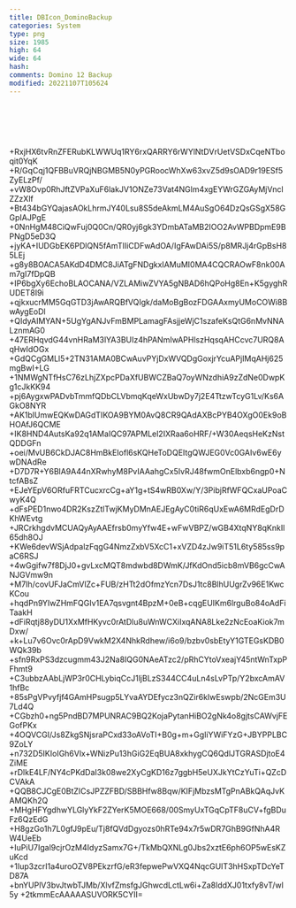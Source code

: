 ```yaml
---
title: DBIcon_DominoBackup
categories: System
type: png
size: 1985
high: 64
wide: 64
hash: 
comments: Domino 12 Backup
modified: 20221107T105624
---
```

![DBIcon_DominoBackup][1]

[1]: data:image/png;base64,iVBORw0KGgoAAAANSUhEUgAAAEAAAABACAYAAACqaXHeAAAHiElEQVR4nO2bCUxU
+RxjHX6tvRnZFERubKLWWUq1RY6rxQARRY6rWYlNtDVrUetVSDxCqeNTboqit0YqK
+R/GqCqj1QFBBuVRQjNBGMB5N0yPGRoocWhXw63xvZ5d9sOAD9r19ESf5ZyELzPf/
+vW8Ovp0RhJftZVPaXuF6lakJV1ONZe73Vat4NGlm4xgEYWrGZGAyMjVnclZZzXlf
+Bt434bGYQajasAOkLhrmJY40Lsu8S5deAkmLM4AuSgO64DzQsGSgX58GGpIAJPgE
+0NnHgM48CiQwFuj0Q0Cn/QR0yj6gk3YDmbATaMB2IOO2AvWPBDpmE9BPNgD5eD3Q
+jyKA+IUDGbEK6PDlQN5fAmTIIiCDFwAdOA/IgFAwDAi5S/p8MRJj4rGpBsH85LEj
+g8y8BOACA5AKdD4DMC8JiATgFNDgkxIAMuMI0MA4CQCRAOwF8nk00Am7gI7fDpQB
+IP6bgXy6EchoBLAOCANA/VZLAMiwZVYA5gNBAD6hQPoHg8En+K5gyghRUDET8I9i
+qjkxucrMM5GqGTD3jAwARQBfVQIgk/daMoBgBozFDGAAxmyUMoCOWi8BwAygEoDl
+QIdyAIMYAN+5UgYgANJvFmBMPLamagFAsjjeWjC1szafeKsQtG6nMvNNALznmAG0
+47ERHqvdG44vnHRaM3lYA3BUIz4hPANmIwAPHlszHqsqAHCcvc7URQ8AqHwIdOGx
+GdQCgGMLl5+2TN31AMA0BCwAuvPYjDxWVQDgGoxjrYcuAPjIMqAHj625mgBwI+LG
+1NMWgNTfHsC76zLhjZXpcPDaXfUBWCZBaQ7oyWNzdhiA9zZdNe0DwpKg1cJkKK94
+pj6AygxwPADvbTmmfQDbCLVbmqKqeWxUbwDy7j2E4TtzwTcyG1Lv/Ks6AGkO8NYR
+AK1blUmwEQKwDAGdTIKOA9BYM0AvQ8CR9QAdAXBcPYB4OXgO0Ek9oBHOAfJ6QCME
+IK8HND4AutsKa92q1AMaIQC97APMLel2IXRaa6oHRF/+W30AeqsHeKzNstQDDGFn
+oei/MvUB6CkDJAC8HmBkEIofl6sKQHeToDQEItgQWJEG0Vc0GAIv6wE6ywDNAdRe
+D7D7R+Y6BlA9A44nXRwhyM8PvIAAahgCx5IvRJ48fwmOnElbxb6ngp0+NtcfABsZ
+EJeYEpV6ORfuFRTCucxrcCg+aY1g+tS4wRB0Xw/Y/3PibjRfWFQCxaUPoaCwyK4Q
+dFsPED1nwo4DR2KszZtlTwjKMyDMnAEJEgAyC0tiR6qUxEwA6MRdEgDrDKhWEvtg
+JRCrkhgdvMCUAQyAyAAEfrsb0myYfw4E+wFwVBPZ/wGB4XtqNY8qKnkIl65dh8OJ
+KWe6devWSjAdpalzFqgG4NmzZxbV5XcC1+xVZD4zJw9iT51L6ty585ss9paC6RSJ
+4wGgifw7f8DjJ0+gvLxcMQT8mdwbd8DWmK/JfKdOnd5icb8mVB6gcCwANJGVmw9n
+M7Ih/covUFJaCmVlZc+FUB/zHTt2dOfmzYcn7DsJ1tc8BlhUUgrZv96E1KwcKCou
+hqdPn9YIwZHmFQGIv1EA7qsvgnt4BpzM+0eB+cqgEUIKm6lrguBo84oAdFiTaakH
+dFiRqtj88yDU1XxMfHKyvc0rAtDlu8uWnWCXiIxqANA8Lke2zNcEoaKiok7mDxw/
+k+Lu7v6Ovc0rApD9VwkM2X4NhkRdhew/i6o9/bzbv0sbEtyY1GTEGsKDB0WQk39b
+sfn9RxPS3dzcugmm43J2Na8IQG0NAeATzc2/pRhCYtoVxeajY45ntWnTxpPFhmt9
+C3ubbzAAbLjWP3r0CHLybiqCcJ1ljBLzS344CC4uLn4sLvPTp/Y2bxcAmAV1hfBc
+85sPgVPvyfjf4GAmHPsugp5LYvaAYDEfycz3nQZir6kIwEswpb/2NcGEm3U7Ld4Q
+CGbzh0+ng5PndBD7MPUNRAC9BQ2KojaPytanHiBO2gNk4o8gjtsCAWvjFEGofPKx
+4OQVCGI/Js8ZkgSNjsraPCxd33oAVoTI+B0g+m+GgIiYWiFYzG+JBYPPLBC9ZoLY
+n732D5IKIoIGh6Vlx+WNizPu13hGiG2EqBUA8xkhygCQ6QdlJTGRASDjtoE4ZiME
+rDlkE4LF/NY4cPKdDaI3k08we2XyCgKD16z7ggbH5eUXJkYtCzYuTi+QZcDCVAkA
+QQB8CJCgE0BtZICsJPZZFBD/SBBHfw8Bqw/KIFjMbzsMTgPnABkQAqJvKAMQKh2Q
+MHgHFYgdhwYLGlyYkF2ZYerK5MOE668/00SmyUxTGqCpTF8uCV+fgBDuFz6QzEdG
+H8gzGo1h7L0gfJ9pEu/Tj8fQVdDgyozs0hRTe94x7r5wDR7GhB9GfNhA4RW4UeEb
+IuPiU7Igal9cjrOzM4IdyzSamx7G+/TkMbQXNLg0Jbs2xztE6ph6OP5wEsKZuKcd
+1Iup3zcrI1a4uroOZV8PEkzrfG/eR3fepwePwVXQ4NqcGUIT3hHSxpTDcYeTD87A
+bnYUPlV3bvJtwbTJMb/XlvfZmsfgJGhwcdLctLw6i+Za8lddXJ01txfy8vT/wl5y
+2tkmmEcAAAAASUVORK5CYII=
